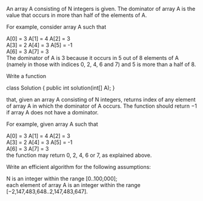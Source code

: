 An array A consisting of N integers is given. The dominator of array A is the value that occurs in more than half of the elements of A.  
  
For example, consider array A such that  
  
 A[0] = 3    A[1] = 4    A[2] =  3  
 A[3] = 2    A[4] = 3    A[5] = -1  
 A[6] = 3    A[7] = 3  
The dominator of A is 3 because it occurs in 5 out of 8 elements of A (namely in those with indices 0, 2, 4, 6 and 7) and 5 is more than a half of 8.  
  
Write a function  
  
class Solution { public int solution(int[] A); }  
  
that, given an array A consisting of N integers, returns index of any element of array A in which the dominator of A occurs. The function should return −1 if array A does not have a dominator.  
  
For example, given array A such that  
  
 A[0] = 3    A[1] = 4    A[2] =  3  
 A[3] = 2    A[4] = 3    A[5] = -1  
 A[6] = 3    A[7] = 3  
the function may return 0, 2, 4, 6 or 7, as explained above.  
  
Write an efficient algorithm for the following assumptions:  
  
N is an integer within the range [0..100,000];  
each element of array A is an integer within the range [−2,147,483,648..2,147,483,647].  